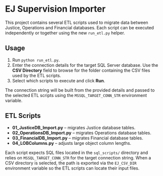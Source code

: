 # EJ Supervision Importer

This project contains several ETL scripts used to migrate data between
Justice, Operations and Financial databases.  Each script can be executed
independently or together using the new `run_etl.py` helper.

## Usage

1. Run `python run_etl.py`.
2. Enter the connection details for the target SQL Server database. Use the
   **CSV Directory** field to browse for the folder containing the CSV files
   used by the ETL scripts.
3. Select which scripts to execute and click **Run**.

The connection string will be built from the provided details and passed to
the selected ETL scripts using the `MSSQL_TARGET_CONN_STR` environment
variable.

## ETL Scripts

- **01_JusticeDB_Import.py** – migrates Justice database tables.
- **02_OperationsDB_Import.py** – migrates Operations database tables.
- **03_FinancialDB_Import.py** – migrates Financial database tables.
- **04_LOBColumns.py** – adjusts large object column lengths.

Each script expects SQL files located in the `sql_scripts/` directory and
relies on `MSSQL_TARGET_CONN_STR` for the target connection string. When a CSV
directory is selected, the path is exported via the `EJ_CSV_DIR` environment
variable so the ETL scripts can locate their input files.

